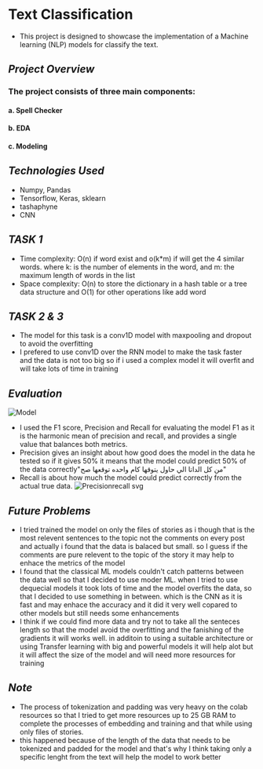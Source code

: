# Text Classification
- This project is designed to showcase the implementation of a Machine learning (NLP) models for classify the text.
## ***Project Overview***
### The project consists of three main components:
#### a. Spell Checker
#### b. EDA
#### c. Modeling
## ***Technologies Used***
- Numpy, Pandas
- Tensorflow, Keras, sklearn
- tashaphyne
- CNN 
## ***TASK 1***
- Time complexity: O(n) if word exist and o(k*m) if will get the 4 similar words.
where k:  is the number of elements in the word, and m: the maximum length of words in the list
- Space complexity: O(n) to store the dictionary in a hash table or a tree data structure and O(1) for other operations like add word
## ***TASK 2 & 3***
- The model for this task is a conv1D model with maxpooling and dropout to avoid the overfitting 
- I prefered to use conv1D over the RNN model to make the task faster and the data is not too big so if i used a complex model it will overfit and will take lots of time in training
## ***Evaluation***
![Model](https://github.com/osamashaaban/Text-Classification/assets/63675685/81e23033-3a2c-4177-b5c5-375babb1a33b)
- I used the F1 score, Precision and Recall for evaluating the model F1 as it is the harmonic mean of precision and recall, and provides a single value that balances both metrics.
- Precision gives an insight about how good does the model in the data he tested so if it gives 50% it means that the model could predict 50% of the data correctly"من كل الداتا الي حاول يتوقها كام واحده توقعها صح"
- Recall is about how much the model could predict correctly from the actual true data.
  ![Precisionrecall svg](https://github.com/osamashaaban/Text-Classification/assets/63675685/224a362e-ad15-4b47-818e-b2b2931395f7)


## ***Future Problems***
- I tried trained the model on only the files of stories as i though that is the most relevent sentences to the topic not the comments on every post and actually i found that the data is balaced but small. so I guess if the comments are pure relevent to the topic of the story it may help to enhace the metrics of the model
- I found that the classical ML models couldn't catch patterns between the data well so that I decided to use moder ML. when I tried to use dequecial models it took lots of time and the model overfits the data, so that I decided to use something in between. which is the CNN as it is fast and may enhace the accuracy and it did it very well copared to other models but still needs some enhancements
- I think if we could find more data and try not to take all the senteces length so that the model avoid the overfitting and the fanishing of the gradients it will works well. in additoin to using a suitable architecture or using Transfer learning with big and powerful models it will help alot but it will affect the size of the model and will need more resources for training
## ***Note***
- The process of tokenization and padding was very heavy on the colab resources so that I tried to get more resources up to 25 GB RAM to complete the processes of embedding and training and that while using only files of stories.
- this happened because of the length of the data that needs to be tokenized and padded for the model and that's why I think taking only a specific lenght from the text will help the model to work better

